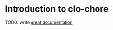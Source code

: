 # Introduction to clo-chore

TODO: write [great documentation](http://jacobian.org/writing/what-to-write/)
